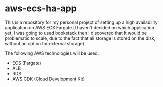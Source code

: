 # aws-ecs-ha-app

This is a repository for my personal project of setting up a high availability application on AWS ECS Fargate.(I haven't decided on which application yet, I was going to used bookstack then I discovered that It would be problematic to scale, due to the fact that all storage is stored on the disk, without an option for external storage)

The following AWS technologies will be used.
- ECS (Fargate)
- ALB
- RDS
- AWS CDK (Cloud Development Kit)
